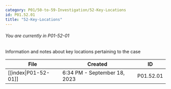 ```yaml
---
category: P01/50-to-59-Investigation/52-Key-Locations
id: P01.52.01
title: "52-Key-Locations"
---
```

###### You are currently in P01-52-01

Information and notes about key locations pertaining to the case

| File                                                                                                       | Created                      | ID        |
| ---------------------------------------------------------------------------------------------------------- | ---------------------------- | --------- |
| [[index\|P01-52-01]] | 6:34 PM - September 18, 2023 | P01.52.01 |

